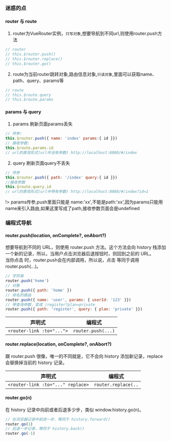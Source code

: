 ### 迷惑的点
#### router 与 route
1. router为VueRouter实例，`只写对象`,想要导航到不同url,则使用router.push方法
```js
// router
// this.$router.push()
// this.$router.replace()
// this.$router.go()
```
2. route为当前router跳转对象,路由信息对象,`只读对象`,里面可以获取name、path、query、params等
```js
// route
// this.$route.query
// this.$route.params
```

#### params 与 query
1. params 
刷新页面params丢失
```js
// 传参: 
this.$router.push({ name: 'index' params:{ id }})
// 接收参数:
this.$route.params.id
// url的表现形式(url中没有参数) http://localhost:8080/#/index
```
2. query
刷新页面query不丢失
```js
// 传参
this.$router.push({ path: '/index' query:{ id }})
//接收参数
this.$route.query.id
// url的表现形式(url中带有参数) http://localhost:8080/#/index?id=1
```
!> params传参,push里面只能是 name:'xx',不能是path:'xx',因为params只能用name来引入路由,如果这里写成了path,接收参数页面会是undefined

### 编程式导航
#### router.push(location, onComplete?, onAbort?)
想要导航到不同的 URL，则使用 router.push 方法。这个方法会向 history 栈添加一个新的记录，所以，当用户点击浏览器后退按钮时，则回到之前的 URL。  
当你点击 <router-link> 时，router.push会在内部调用，所以说，点击 <router-link :to="..."> 等同于调用 router.push(...)。  
```js
// 字符串
router.push('home')
// 对象
router.push({ path: 'home' })
// 命名的路由
router.push({ name: 'user', params: { userId: '123' }})
// 带查询参数，变成 /register?plan=private
router.push({ path: 'register', query: { plan: 'private' }})
```

| 声明式                    | 编程式             |
| ------------------------- | ------------------ |
| `<router-link :to="...">` | `router.push(...)` |

#### router.replace(location, onComplete?, onAbort?)
跟 router.push 很像，唯一的不同就是，它不会向 history 添加新记录，replace会替换掉当前的 history 记录。

| 声明式                            | 编程式              |
| --------------------------------- | ------------------- |
| `<router-link :to="..." replace>` | `router.replace(..` |

#### router.go(n)
在 history 记录中向前或者后退多少步，类似 window.history.go(n)。
```js
// 在浏览器记录中前进一步，等同于 history.forward()
router.go(1)
// 后退一步记录，等同于 history.back()
router.go(-1)
```
